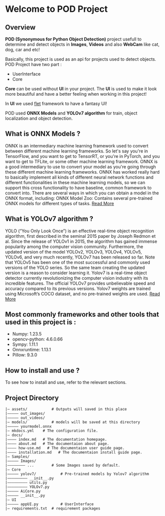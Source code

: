 # Welcome to POD Project



## Overview

**POD (Synonymous for Python Object Detection)** project usefull to determine and detect objects in **Images**, **Videos** and also **WebCam** like cat, dog, car and etc!

Basically, this project is used as an api for projects used to detect objects. POD Project have two part :

- UserInterface
- Core

**Core** can be used without **UI** in your project. The **UI** is used to make it look more beautiful and have a better feeling when working in this project!

In **UI** we used [flet](https://github.com/flet-dev/flet) framework to have a fantasy UI!

POD used **ONNX Models** and **YOLOv7 algorithm** for train, object localization and object detection.

## What is ONNX Models ?

ONNX is an intermediary machine learning framework used to convert between different machine learning frameworks. So let's say you're in TensorFlow, and you want to get to TensorRT, or you're in PyTorch, and you want to get to TFLite, or some other machine learning framework. ONNX is a good intermediary to use to convert your model as you're going through these different machine learning frameworks.
ONNX has worked really hard to basically implement all kinds of different neural network functions and different functionalities in these machine learning models, so we can support this cross functionality to have baseline, common framework to convert into.
There are several ways in which you can obtain a model in the ONNX format, including: ONNX Model Zoo: Contains several pre-trained ONNX models for different types of tasks. [Read More](https://onnx.ai/)

## What is YOLOv7 algorithm ?

YOLO (“You Only Look Once”) is an effective real-time object recognition algorithm, first described in the seminal 2015 paper by Joseph Redmon et al.
Since the release of YOLOv1 in 2015, the algorithm has gained immense popularity among the computer vision community. Furthermore, the updated version of the model YOLOv2, YOLOv3, YOLOv4, YOLOv5, YOLOv6, and very much recently, YOLOv7 has been released so far. Note that YOLOv5 has been one of the most successful and commonly used versions of the YOLO series. So the same team creating the updated version is a reason to consider learning it. Yolov7 is a real-time object detector currently revolutionizing the computer vision industry with its incredible features. The official YOLOv7 provides unbelievable speed and accuracy compared to its previous versions. Yolov7 weights are trained using Microsoft’s COCO dataset, and no pre-trained weights are used. [Read More](https://learnopencv.com/yolov7-object-detection-paper-explanation-and-inference/)


## Most commonly frameworks and other tools that used in this project is :

* Numpy: 1.23.5
* opencv-python: 4.6.0.66
* Sympy: 1.11.1
* Onnxruntime: 1.13.1
* Pillow: 9.3.0



## How to install and use ?
To see how to install and use, refer to the relevant sections.

## Project Directory
    |— assets/           # Outputs will saved in this place 
    |————— out_images/
    |————— out_videos/
    |— models/           # models will be saved at this directory
    |————— yourmodel.onnx
    |— mkdocs.yml    # The configuration file.
    |— docs/
    |———— index.md   # The documentation homepage.
    |———— about.md   # The documentaion about page.
    |———— how-use.md   # The documentaion user guide page.
    |———— installation.md   # The documentaion install guide page.
    |— Samples/
    |————— Images/
    |———————— ...        # Some Images saved by default.
    |— Core
    |————— yolov7/           # Pre-trained models by Yolov7 algorithm
    |————————— __init__.py
    |————————— utils.py
    |————————— YOLOv7.py
    |————— AiCore.py
    |————— __init__.py
    |— UI
    |————— appUI.py          # UserInterface
    |— requirements.txt  # requirement packages
